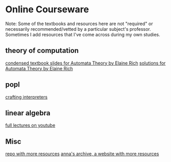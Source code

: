 # Online Courseware #

Note: Some of the textbooks and resources here are not "required" or necessarily recommended/vetted by a particular subject's professor.
Sometimes I add resources that I've come across during my own studies.

## theory of computation
[condensed textbook slides for Automata Theory by Elaine Rich](https://userweb.cs.txstate.edu/~jg66/teaching/theory/)
[solutions for Automata Theory by Elaine Rich](https://engineeringwithrajdocsupporter.files.wordpress.com/2015/05/rich_automata_solns-copy.pdf)

## popl
[crafting interpreters](https://craftinginterpreters.com/contents.html)

## linear algebra
[full lectures on youtube](https://youtu.be/bLULeZgwsT)

## Misc
[repo with more resources](https://github.com/Shashwat4K/Textbooks-and-study-material.git)
[anna's archive, a website with more resources](https://annas-archive.org/md5/c08e98007c55fb678e4becd2be9a427c)
